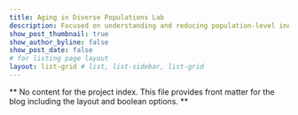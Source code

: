 ```yaml
---
title: Aging in Diverse Populations Lab
description: Focused on understanding and reducing population-level inequalities, including the pathways through which the social environment intersects with biological processes to shape differential outcomes of health and well-being in later life.
show_post_thumbnail: true
show_author_byline: false
show_post_date: false
# for listing page layout
layout: list-grid # list, list-sidebar, list-grid
---
```


** No content for the project index. This file provides front matter for the blog including the layout and boolean options. **